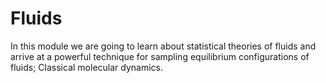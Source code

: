 Fluids
=======================

In this module we are going to learn about statistical theories of fluids and arrive at a powerful technique for sampling equilibrium configurations of fluids; Classical molecular dynamics.
